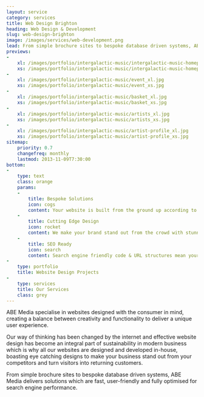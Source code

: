 ```yaml
---
layout: service
category: services
title: Web Design Brighton
heading: Web Design & Development
slug: web-design-brighton
image: /images/services/web-development.png
lead: From simple brochure sites to bespoke database driven systems, ABE Media delivers solutions which are fast, user-friendly and fully optimised for search engine performance.
previews:
-
    xl: /images/portfolio/intergalactic-music/intergalactic-music-homepage_xl.jpg
    xs: /images/portfolio/intergalactic-music/intergalactic-music-homepage_xs.jpg
-
    xl: /images/portfolio/intergalactic-music/event_xl.jpg
    xs: /images/portfolio/intergalactic-music/event_xs.jpg
-
    xl: /images/portfolio/intergalactic-music/basket_xl.jpg
    xs: /images/portfolio/intergalactic-music/basket_xs.jpg
-
    xl: /images/portfolio/intergalactic-music/artists_xl.jpg
    xs: /images/portfolio/intergalactic-music/artists_xs.jpg
-
    xl: /images/portfolio/intergalactic-music/artist-profile_xl.jpg
    xs: /images/portfolio/intergalactic-music/artist-profile_xs.jpg
sitemap:
    priority: 0.7
    changefreq: monthly
    lastmod: 2013-11-09T7:30:00
bottom:
-
    type: text
    class: orange
    params:
    -
        title: Bespoke Solutions
        icon: cogs
        content: Your website is built from the ground up according to your exact technical specifications, keeping you informed & involved throughout the process.
    -
        title: Cutting Edge Design
        icon: rocket
        content: We make your brand stand out from the crowd with stunning, unique designs tailored to your business and target audience.
    -
        title: SEO Ready
        icon: search
        content: Search engine friendly code & URL structures mean your website already comes optimised for maximum search engine performance.
-
    type: portfolio
    title: Website Design Projects
-
    type: services
    title: Our Services
    class: grey
---
```

ABE Media specialise in websites designed with the consumer in mind, creating a balance between creativity and functionality to deliver a unique user experience.

Our way of thinking has been changed by the internet and effective website design has become an integral part of sustainability in modern business which is why all our websites are designed and developed in-house, boasting eye catching designs to make your business stand out from your competitors and turn visitors into returning customers.

From simple brochure sites to bespoke database driven systems, ABE Media delivers solutions which are fast, user-friendly and fully optimised for search engine performance.
